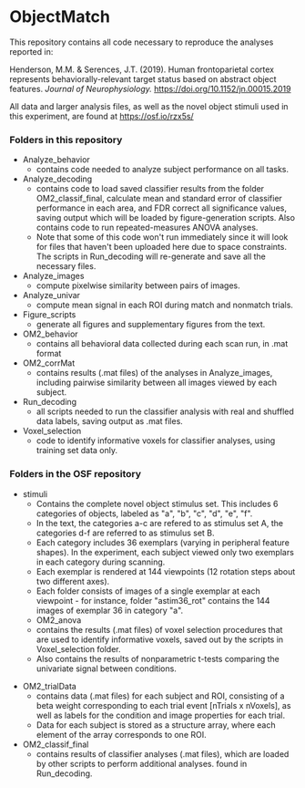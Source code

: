# ObjectMatch

This repository contains all code necessary to reproduce the analyses reported in:<p>
Henderson, M.M. & Serences, J.T. (2019). Human frontoparietal cortex represents behaviorally-relevant target status based on abstract object features. <em>Journal of Neurophysiology.</em> <https://doi.org/10.1152/jn.00015.2019><p> All data and larger analysis files, as well as the novel object stimuli used in this experiment, are found at 
<https://osf.io/rzx5s/><p>
### Folders in this repository
+ Analyze_behavior 
  - contains code needed to analyze subject performance on all tasks.
+ Analyze_decoding 
  - contains code to load saved classifier results from the folder OM2_classif_final, calculate mean and standard error of classifier performance in each area, and FDR correct all significance values, saving output which will be loaded by figure-generation scripts. Also contains code to run repeated-measures ANOVA analyses. 
  - Note that some of this code won't run immediately since it will look for files that haven't been uploaded here due to space constraints. The scripts in Run_decoding will re-generate and save all the necessary files.
+ Analyze_images 
  - compute pixelwise similarity between pairs of images.
+ Analyze_univar 
  - compute mean signal in each ROI during match and nonmatch trials.
+ Figure_scripts 
  - generate all figures and supplementary figures from the text.
+ OM2_behavior 
  - contains all behavioral data collected during each scan run, in .mat format
+ OM2_corrMat 
  - contains results (.mat files) of the analyses in Analyze_images, including pairwise similarity between all images viewed by each subject.
+ Run_decoding 
  - all scripts needed to run the classifier analysis with real and shuffled data labels, saving output as .mat files.
+ Voxel_selection 
  - code to identify informative voxels for classifier analyses, using training set data only.
  
### Folders in the OSF repository
- stimuli
  - Contains the complete novel object stimulus set. This includes 6 categories of objects, labeled as "a", "b", "c", "d", "e", "f". 
  - In the text, the categories a-c are refered to as stimulus set A, the categories d-f are referred to as stimulus set B.
  - Each category includes 36 exemplars (varying in peripheral feature shapes). In the experiment, each subject viewed only two exemplars in each category during scanning.
  - Each exemplar is rendered at 144 viewpoints (12 rotation steps about two different axes).
  - Each folder consists of images of a single exemplar at each viewpoint - for instance, folder "astim36_rot" contains the 144 images of exemplar 36 in category "a".
  + OM2_anova 
  - contains the results (.mat files) of voxel selection procedures that are used to identify informative voxels, saved out by the scripts in Voxel_selection folder. 
  - Also contains the results of nonparametric t-tests comparing the univariate signal between conditions.
+ OM2_trialData 
  - contains data (.mat files) for each subject and ROI, consisting of a beta weight corresponding to each trial event [nTrials x nVoxels], as well as labels for the condition and image properties for each trial. 
  - Data for each subject is stored as a structure array, where each element of the array corresponds to one ROI. 
+ OM2_classif_final
  - contains results of classifier analyses (.mat files), which are loaded by other scripts to perform additional analyses. 
found in Run_decoding. 

